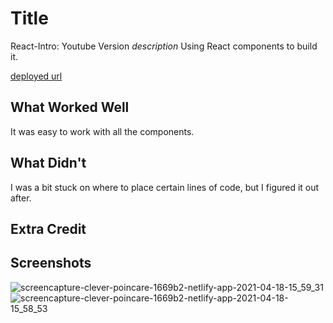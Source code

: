 # Title
React-Intro: Youtube Version
*description*
Using React components to build it.

[deployed url](https://clever-poincare-1669b2.netlify.app/)

## What Worked Well
It was easy to work with all the components.
## What Didn't
I was a bit stuck on where to place certain lines of code, but I figured it out after.
## Extra Credit

## Screenshots
![screencapture-clever-poincare-1669b2-netlify-app-2021-04-18-15_59_31](https://user-images.githubusercontent.com/72226780/115163645-1c2d4c00-a05f-11eb-854a-dc5ee221f307.png)
![screencapture-clever-poincare-1669b2-netlify-app-2021-04-18-15_58_53](https://user-images.githubusercontent.com/72226780/115163646-1d5e7900-a05f-11eb-897f-1a3ec81b4d79.png)

